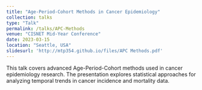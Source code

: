 ```yaml
---
title: "Age-Period-Cohort Methods in Cancer Epidemiology"
collection: talks
type: "Talk"
permalink: /talks/APC-Methods
venue: "CISNET Mid-Year Conference"
date: 2023-03-15
location: "Seattle, USA"
slidesurl: 'http://mtp354.github.io/files/APC Methods.pdf'
---
```


This talk covers advanced Age-Period-Cohort methods used in cancer epidemiology research. The presentation explores statistical approaches for analyzing temporal trends in cancer incidence and mortality data.
